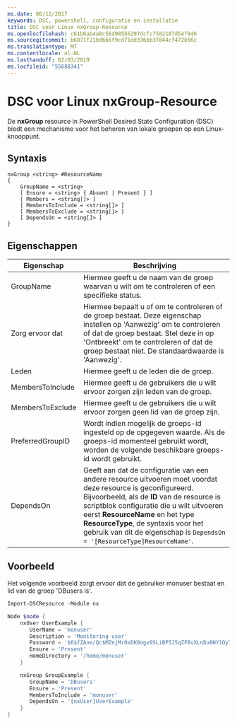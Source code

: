 ```yaml
---
ms.date: 06/12/2017
keywords: DSC, powershell, configuratie en installatie
title: DSC voor Linux nxGroup-Resource
ms.openlocfilehash: c61b6ab4a8c56d085b5297dcfc7582187d54f946
ms.sourcegitcommit: b6871f21bd666f9cd71dd336bb3f844cf472b56c
ms.translationtype: MT
ms.contentlocale: nl-NL
ms.lasthandoff: 02/03/2019
ms.locfileid: "55688341"
---
```

# <a name="dsc-for-linux-nxgroup-resource"></a>DSC voor Linux nxGroup-Resource

De **nxGroup** resource in PowerShell Desired State Configuration (DSC) biedt een mechanisme voor het beheren van lokale groepen op een Linux-knooppunt.

## <a name="syntax"></a>Syntaxis

```
nxGroup <string> #ResourceName
{
    GroupName = <string>
    [ Ensure = <string> { Absent | Present } ]
    [ Members = <string[]> ]
    [ MembersToInclude = <string[]> ]
    [ MembersToExclude = <string[]> ]
    [ DependsOn = <string[]> ]
}
```

## <a name="properties"></a>Eigenschappen

|  Eigenschap |  Beschrijving |
|---|---|
| GroupName| Hiermee geeft u de naam van de groep waarvan u wilt om te controleren of een specifieke status.|
| Zorg ervoor dat| Hiermee bepaalt u of om te controleren of de groep bestaat. Deze eigenschap instellen op 'Aanwezig' om te controleren of dat de groep bestaat. Stel deze in op 'Ontbreekt' om te controleren of dat de groep bestaat niet. De standaardwaarde is 'Aanwezig'.|
| Leden| Hiermee geeft u de leden die de groep.|
| MembersToInclude| Hiermee geeft u de gebruikers die u wilt ervoor zorgen zijn leden van de groep.|
| MembersToExclude| Hiermee geeft u de gebruikers die u wilt ervoor zorgen geen lid van de groep zijn.|
| PreferredGroupID| Wordt indien mogelijk de groeps-id ingesteld op de opgegeven waarde. Als de groeps-id momenteel gebruikt wordt, worden de volgende beschikbare groeps-id wordt gebruikt.|
| DependsOn | Geeft aan dat de configuratie van een andere resource uitvoeren moet voordat deze resource is geconfigureerd. Bijvoorbeeld, als de **ID** van de resource is scriptblok configuratie die u wilt uitvoeren eerst **ResourceName** en het type **ResourceType**, de syntaxis voor het gebruik van dit de eigenschap is `DependsOn = '[ResourceType]ResourceName'`.|

## <a name="example"></a>Voorbeeld

Het volgende voorbeeld zorgt ervoor dat de gebruiker monuser bestaat en lid van de groep 'DBusers is'.

```powershell
Import-DSCResource -Module nx

Node $node {
    nxUser UserExample {
       UserName = 'monuser'
       Description = 'Monitoring user'
       Password = '$6$fZAne/Qc$MZejMrOxDK0ogv9SLiBP5J5qZFBvXLnDu8HY1Oy7ycX.Y3C7mGPUfeQy3A82ev3zIabhDQnj2ayeuGn02CqE/0'
       Ensure = 'Present'
       HomeDirectory = '/home/monuser'
    }

    nxGroup GroupExample {
       GroupName = 'DBusers'
       Ensure = 'Present'
       MembersToInclude = 'monuser'
       DependsOn = '[nxUser]UserExample'
    }
}
```